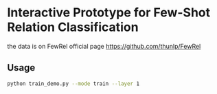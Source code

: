 # Interactive Prototype for Few-Shot Relation Classification

the data is on FewRel official page https://github.com/thunlp/FewRel

## Usage
```bash
python train_demo.py --mode train --layer 1
```
